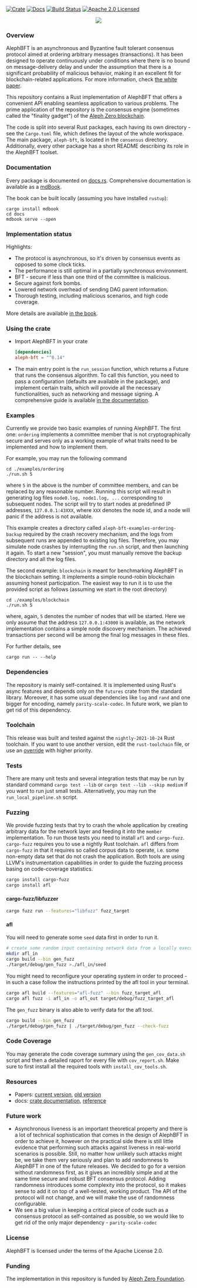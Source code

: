 [![Crate][crate-image]][crate-link]
[![Docs][docs-image]][docs-link]
[![Build Status][build-image]][build-link]
[![Apache 2.0 Licensed][license-image]][license-link]

<p align="center">
  <a href="https://alephzero.org" target="_blank">
  <img src="https://alephzero.org/wp-content/uploads/A0_logotype_bft_dark.jpg" />
  </a>
</p>

### Overview

AlephBFT is an asynchronous and Byzantine fault tolerant consensus protocol aimed
at ordering arbitrary messages (transactions). It has been designed to operate
continuously under conditions where there is no bound on message-delivery delay
and under the assumption that there is a significant probability of malicious
behavior, making it an excellent fit for blockchain-related applications.
For more information, check [the white paper][paper-link].

This repository contains a Rust implementation of AlephBFT that offers a convenient
API enabling seamless application to various problems. The prime application of
the repository is the consensus engine (sometimes called the "finality gadget")
of the [Aleph Zero blockchain][aleph-node-link].

The code is split into several Rust packages, each having its own directory -
see the `Cargo.toml` file, which defines the layout of the whole workspace.
The main package, `aleph-bft`, is located in the `consensus` directory.
Additionally, every other package has a short README describing its role
in the AlephBFT toolset.

### Documentation

Every package is documented on [docs.rs][docs-link]. Comprehensive documentation
is available as a [mdBook][reference-link].

The book can be built locally (assuming you have installed `rustup`):
```
cargo install mdbook
cd docs
mdbook serve --open
```

### Implementation status

Highlights:
- The protocol is asynchronous, so it's driven by consensus events as opposed
  to some clock ticks.
- The performance is still optimal in a partially synchronous environment.
- BFT - secure if less than one third of the committee is malicious.
- Secure against fork bombs.
- Lowered network overhead of sending DAG parent information.
- Thorough testing, including malicious scenarios, and high code coverage.

More details are available [in the book][reference-link-implementation-details].

### Using the crate

- Import AlephBFT in your crate
  ```toml
  [dependencies]
  aleph-bft = "^0.14"
  ```
- The main entry point is the `run_session` function, which returns a Future that runs the
  consensus algorithm.
  To call this function, you need to pass a configuration (defaults are available in the package),
  and implement certain traits, which will provide all the necessary functionalities, such as networking
  and message signing.
  A comprehensive guide is available [in the documentation][reference-link-api].

### Examples

Currently we provide two basic examples of running AlephBFT. The first one: `ordering` implements a committee member that is not
cryptographically secure and serves only as a working example of what traits need to be implemented and how to implement them.

For example, you may run the following command
```
cd ./examples/ordering
./run.sh 5
```
where `5` in the above is the number of committee members, and can be replaced by any reasonable number.
Running this script will result in generating log files `node0.log, node1.log, ...` corresponding to subsequent nodes.
The script will try to start nodes at predefined IP addresses, `127.0.0.1:43XXX`, where `XXX` denotes the node id, and a node will panic if the address is not available.

This example creates a directory called `aleph-bft-examples-ordering-backup` required by the crash recovery mechanism, and the logs from subsequent runs are appended to existing log files.
Therefore, you may simulate node crashes by interrupting the `run.sh` script, and then launching it again.
To start a new "session", you must manually remove the backup directory and all the log files.

The second example: `blockchain` is meant for benchmarking AlephBFT in the blockchain setting.
It implements a simple round-robin blockchain assuming honest participation.
The easiest way to run it is to use the provided script as follows (assuming we start in the root directory)

```
cd ./examples/blockchain
./run.sh 5
```
where, again, `5` denotes the number of nodes that will be started.
Here we only assume that the address `127.0.0.1:43000` is available, as the network implementation contains a simple node discovery mechanism.
The achieved transactions per second will be among the final log messages in these files.

For further details, see
```
cargo run -- --help
```

### Dependencies

The repository is mainly self-contained. It is implemented using Rust's async features and depends only on the
`futures` crate from the standard library. Moreover, it has some usual dependencies like
`log` and `rand` and one bigger for encoding, namely `parity-scale-codec`. In future work, we plan to get
rid of this dependency.

### Toolchain

This release was built and tested against the `nightly-2021-10-24` Rust toolchain.
If you want to use another version, edit the `rust-toolchain` file, or use an [override](https://rust-lang.github.io/rustup/overrides.html) with higher priority.

### Tests

There are many unit tests and several integration tests that may be run by standard command
`cargo test --lib` or `cargo test --lib --skip medium` if you want to run just small tests.
Alternatively, you may run the `run_local_pipeline.sh` script.

### Fuzzing

We provide fuzzing tests that try to crash the whole application by creating arbitrary data for the network layer
and feeding it into the `member` implementation. To run those tests you need to install `afl` and `cargo-fuzz`.
`cargo-fuzz` requires you to use a nightly Rust toolchain. `afl` differs from `cargo-fuzz` in that it requires
so called corpus data to operate, i.e. some non-empty data set that do not crash the application.
Both tools are using LLVM's instrumentation capabilities in order to guide the fuzzing process basing on code-coverage statistics.

```sh
cargo install cargo-fuzz
cargo install afl
```

#### cargo-fuzz/libfuzzer

```sh
cargo fuzz run --features="libfuzz" fuzz_target
```

#### afl

You will need to generate some `seed` data first in order to run it.

```sh
# create some random input containing network data from a locally executed test
mkdir afl_in
cargo build --bin gen_fuzz
./target/debug/gen_fuzz >./afl_in/seed
```

You might need to reconfigure your operating system in order to proceed -
in such a case follow the instructions printed by the afl tool in your terminal.

```sh
cargo afl build --features="afl-fuzz" --bin fuzz_target_afl
cargo afl fuzz -i afl_in -o afl_out target/debug/fuzz_target_afl
```

The `gen_fuzz` binary is also able to verify data for the afl tool.

```sh
cargo build --bin gen_fuzz
./target/debug/gen_fuzz | ./target/debug/gen_fuzz --check-fuzz
```

### Code Coverage

You may generate the code coverage summary using the `gen_cov_data.sh` script and then a detailed
raport for every file with `cov_report.sh`. Make sure to first install all the required
tools with `install_cov_tools.sh`.

### Resources

- Papers: [current version][paper-link], [old version][old-paper-link]
- docs: [crate documentation][docs-link], [reference][reference-link]

### Future work

- Asynchronous liveness is an important theoretical property and there is a lot of technical
  sophistication that comes in the design of AlephBFT in order to achieve it, however on the practical
  side there is still little evidence that performing such attacks against liveness in real-world
  scenarios is possible. Still, no matter how unlikely such attacks might be, we take them very
  seriously and plan to add randomness to AlephBFT in one of the future releases. We decided to go
  for a version without randomness first, as it gives an incredibly simple and at the same time
  secure and robust BFT consensus protocol. Adding randomness introduces some complexity into the
  protocol, so it makes sense to add it on top of a well-tested, working product. The API of the
  protocol will not change, and we will make the use of randomness configurable.
- We see a big value in keeping a critical piece of code such as a consensus protocol as
  self-contained as possible, so we would like to get rid of the only major dependency -
  `parity-scale-codec`

### License

AlephBFT is licensed under the terms of the Apache License 2.0.

### Funding

The implementation in this repository is funded by [Aleph Zero Foundation][webpage-link].

[//]: ### "badges"
[dataio-link]: https://cardinal-cryptography.github.io/AlephBFT/aleph_bft_api.html#311-dataio
[network-link]: https://cardinal-cryptography.github.io/AlephBFT/aleph_bft_api.html#312-network
[keybox-link]: https://cardinal-cryptography.github.io/AlephBFT/aleph_bft_api.html#313-keybox
[crate-image]: https://img.shields.io/crates/v/aleph-bft.svg
[crate-link]: https://crates.io/crates/aleph-bft
[docs-image]: https://docs.rs/aleph-bft/badge.svg
[docs-link]: https://docs.rs/aleph-bft
[build-image]: https://github.com/Cardinal-Cryptography/AlephBFT/workflows/CI/badge.svg
[build-link]: https://github.com/Cardinal-Cryptography/AlephBFT/actions?query=workflow%3ACI
[license-image]: https://img.shields.io/badge/license-Apache2.0-blue.svg
[license-link]: https://github.com/Cardinal-Cryptography/AlephBFT/blob/main/LICENSE
[rustc-image]: https://img.shields.io/badge/rustc-stable-blue.svg
[//]: ### "general links"
[reference-link]: https://Cardinal-Cryptography.github.io/AlephBFT/index.html
[reference-link-implementation-details]: https://cardinal-cryptography.github.io/AlephBFT/differences.html
[reference-link-api]: https://cardinal-cryptography.github.io/AlephBFT/aleph_bft_api.html
[paper-link]: https://arxiv.org/abs/1908.05156
[old-paper-link]: https://arxiv.org/abs/1810.05256
[aleph-node-link]: https://github.com/Cardinal-Cryptography/aleph-node
[webpage-link]: https://alephzero.org
